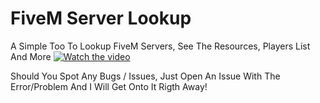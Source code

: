 # FiveM Server Lookup
A Simple Too To Lookup FiveM Servers, See The Resources, Players List And More
[![Watch the video](https://cdn.wzlfg.site/showcase.png)](https://cdn.wzlfg.site/showcase.mp4)

Should You Spot Any Bugs / Issues, Just Open An Issue With The Error/Problem And I Will Get Onto It Rigth Away!
